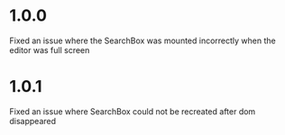 # 1.0.0

  Fixed an issue where the SearchBox was mounted incorrectly when the editor was full screen

# 1.0.1

  Fixed an issue where SearchBox could not be recreated after dom disappeared